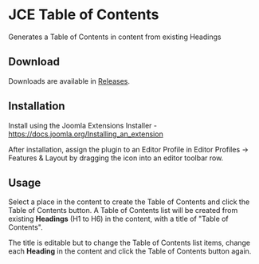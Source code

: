 # JCE Table of Contents
Generates a Table of Contents in content from existing Headings

## Download
Downloads are available in [Releases](https://github.com/widgetfactory/jce-editor-toc/releases).

## Installation
Install using the Joomla Extensions Installer - https://docs.joomla.org/Installing_an_extension

After installation, assign the plugin to an Editor Profile in Editor Profiles -> Features & Layout by dragging the icon into an editor toolbar row.

## Usage
Select a place in the content to create the Table of Contents and click the Table of Contents button. A Table of Contents list will be created from existing **Headings** (H1 to H6) in the content, with a title of "Table of Contents". 

The title is editable but to change the Table of Contents list items, change each **Heading** in the content and click the Table of Contents button again.
